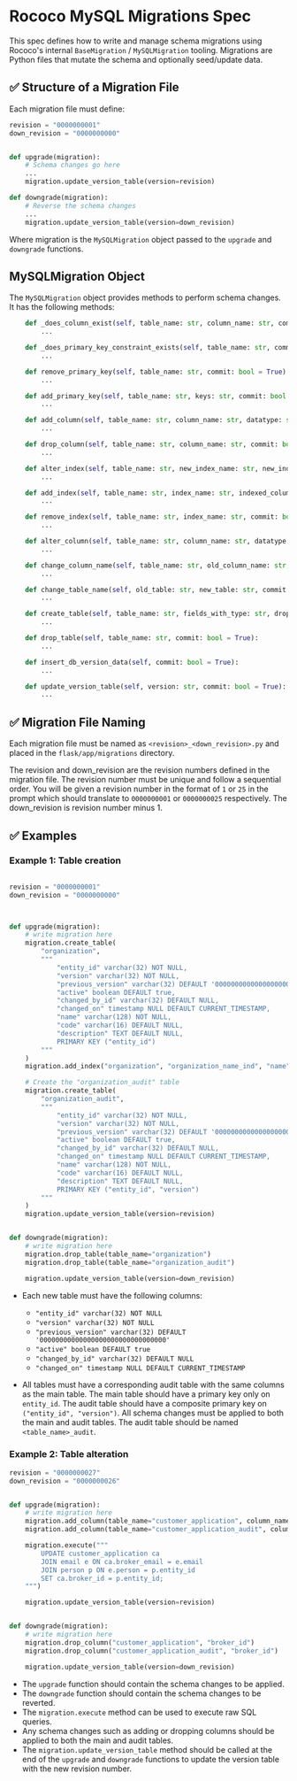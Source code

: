 # Rococo MySQL Migrations Spec

This spec defines how to write and manage schema migrations using Rococo's internal `BaseMigration` / `MySQLMigration` tooling. Migrations are Python files that mutate the schema and optionally seed/update data.


## ✅ Structure of a Migration File

Each migration file must define:

```python
revision = "0000000001"
down_revision = "0000000000"


def upgrade(migration):
    # Schema changes go here
    ...
    migration.update_version_table(version=revision)

def downgrade(migration):
    # Reverse the schema changes
    ...
    migration.update_version_table(version=down_revision)

```

Where migration is the `MySQLMigration` object passed to the `upgrade` and `downgrade` functions.

## MySQLMigration Object
The `MySQLMigration` object provides methods to perform schema changes. It has the following methods:

```python
    def _does_column_exist(self, table_name: str, column_name: str, commit: bool = True) -> bool:
        ...

    def _does_primary_key_constraint_exists(self, table_name: str, commit: bool = True) -> bool:
        ...

    def remove_primary_key(self, table_name: str, commit: bool = True):
        ...

    def add_primary_key(self, table_name: str, keys: str, commit: bool = True):
        ...

    def add_column(self, table_name: str, column_name: str, datatype: str, commit: bool = True):
        ...

    def drop_column(self, table_name: str, column_name: str, commit: bool = True):
        ...

    def alter_index(self, table_name: str, new_index_name: str, new_indexed_column: str, old_index_name: str, commit: bool = True):
        ...

    def add_index(self, table_name: str, index_name: str, indexed_column: str, commit: bool = True):
        ...

    def remove_index(self, table_name: str, index_name: str, commit: bool = True):
        ...

    def alter_column(self, table_name: str, column_name: str, datatype: str, commit: bool = True):
        ...

    def change_column_name(self, table_name: str, old_column_name: str, new_column_name: str, commit: bool = True):
        ...

    def change_table_name(self, old_table: str, new_table: str, commit: bool = True):
        ...

    def create_table(self, table_name: str, fields_with_type: str, drop_if_exists: bool = True, commit: bool = True):
        ...

    def drop_table(self, table_name: str, commit: bool = True):
        ...

    def insert_db_version_data(self, commit: bool = True):
        ...

    def update_version_table(self, version: str, commit: bool = True):
        ...
```

## ✅ Migration File Naming
Each migration file must be named as `<revision>_<down_revision>.py` and placed in the `flask/app/migrations` directory.

The revision and down_revision are the revision numbers defined in the migration file. The revision number must be unique and follow a sequential order. You will be given a revision number in the format of `1` or `25` in the prompt which should translate to `0000000001` or `0000000025` respectively. The down_revision is revision number minus 1.


## ✅ Examples


### Example 1: Table creation

```python

revision = "0000000001"
down_revision = "0000000000"



def upgrade(migration):
    # write migration here
    migration.create_table(
        "organization",
        """
            "entity_id" varchar(32) NOT NULL,
            "version" varchar(32) NOT NULL,
            "previous_version" varchar(32) DEFAULT '00000000000000000000000000000000',
            "active" boolean DEFAULT true,
            "changed_by_id" varchar(32) DEFAULT NULL,
            "changed_on" timestamp NULL DEFAULT CURRENT_TIMESTAMP,
            "name" varchar(128) NOT NULL,
            "code" varchar(16) DEFAULT NULL,
            "description" TEXT DEFAULT NULL,
            PRIMARY KEY ("entity_id")
        """
    )
    migration.add_index("organization", "organization_name_ind", "name")

    # Create the "organization_audit" table
    migration.create_table(
        "organization_audit",
        """
            "entity_id" varchar(32) NOT NULL,
            "version" varchar(32) NOT NULL,
            "previous_version" varchar(32) DEFAULT '00000000000000000000000000000000',
            "active" boolean DEFAULT true,
            "changed_by_id" varchar(32) DEFAULT NULL,
            "changed_on" timestamp NULL DEFAULT CURRENT_TIMESTAMP,
            "name" varchar(128) NOT NULL,
            "code" varchar(16) DEFAULT NULL,
            "description" TEXT DEFAULT NULL,
            PRIMARY KEY ("entity_id", "version")
        """
    )
    migration.update_version_table(version=revision)


def downgrade(migration):
    # write migration here
    migration.drop_table(table_name="organization")
    migration.drop_table(table_name="organization_audit")

    migration.update_version_table(version=down_revision)
```

- Each new table must have the following columns:
  - `"entity_id" varchar(32) NOT NULL`
  - `"version" varchar(32) NOT NULL`
  - `"previous_version" varchar(32) DEFAULT '00000000000000000000000000000000'`
  - `"active" boolean DEFAULT true`
  - `"changed_by_id" varchar(32) DEFAULT NULL`
  - `"changed_on" timestamp NULL DEFAULT CURRENT_TIMESTAMP`

- All tables must have a corresponding audit table with the same columns as the main table. The main table should have a primary key only on `entity_id`. The audit table should have a composite primary key on `("entity_id", "version")`. All schema changes must be applied to both the main and audit tables. The audit table should be named `<table_name>_audit`.


### Example 2: Table alteration

```python
revision = "0000000027"
down_revision = "0000000026"


def upgrade(migration):
    # write migration here
    migration.add_column(table_name="customer_application", column_name="broker_id", datatype="VARCHAR(32) DEFAULT NULL")
    migration.add_column(table_name="customer_application_audit", column_name="broker_id", datatype="VARCHAR(32) DEFAULT NULL")

    migration.execute("""
        UPDATE customer_application ca
        JOIN email e ON ca.broker_email = e.email
        JOIN person p ON e.person = p.entity_id
        SET ca.broker_id = p.entity_id;
    """)

    migration.update_version_table(version=revision)


def downgrade(migration):
    # write migration here
    migration.drop_column("customer_application", "broker_id")
    migration.drop_column("customer_application_audit", "broker_id")

    migration.update_version_table(version=down_revision)
```

- The `upgrade` function should contain the schema changes to be applied.
- The `downgrade` function should contain the schema changes to be reverted.
- The `migration.execute` method can be used to execute raw SQL queries.
- Any schema changes such as adding or dropping columns should be applied to both the main and audit tables.
- The `migration.update_version_table` method should be called at the end of the `upgrade` and `downgrade` functions to update the version table with the new revision number.